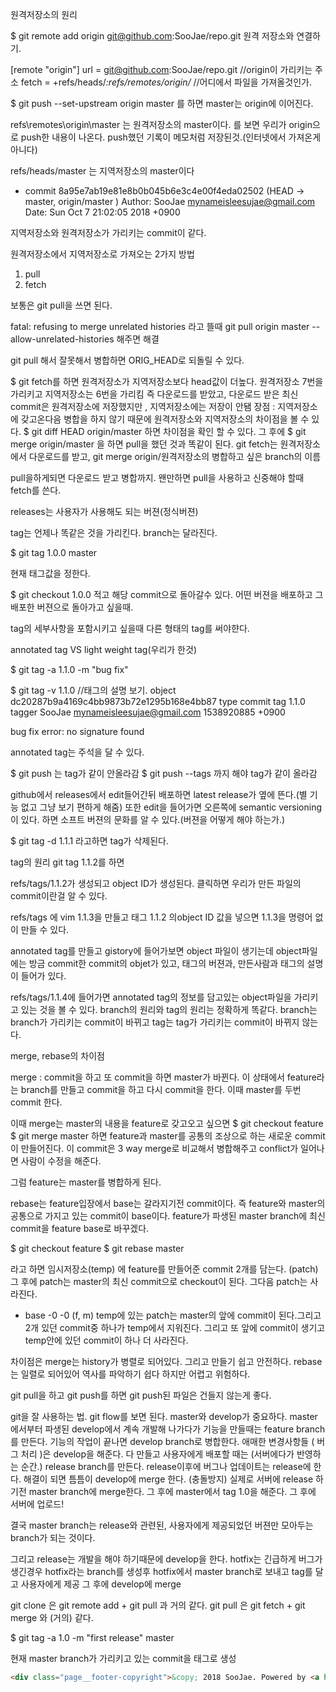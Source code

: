 원격저장소의 원리

$ git remote add origin git@github.com:SooJae/repo.git
 원격 저장소와 연결하기.


[remote "origin"]
	url = git@github.com:SooJae/repo.git //origin이 가리키는 주소
	fetch = +refs/heads/*:refs/remotes/origin/* //어디에서 파일을 가져올것인가.

$ git push --set-upstream origin master
를 하면 master는 origin에 이어진다.

refs\remotes\origin\master
는 원격저장소의 master이다.
를 보면 우리가 origin으로 push한 내용이 나온다.
push했던 기록이 메모처럼 저장된것.(인터넷에서 가져온게 아니다)

refs/heads/master
는 지역저장소의 master이다


* commit 8a95e7ab19e81e8b0b045b6e3c4e00f4eda02502 (HEAD -> master, origin/master                      )
  Author: SooJae <mynameisleesujae@gmail.com>
  Date:   Sun Oct 7 21:02:05 2018 +0900


지역저장소와 원격저장소가 가리키는 commit이 같다.

원격저장소에서 지역저장소로 가져오는 2가지 방법
1. pull
2. fetch

보통은 git pull을 쓰면 된다.

fatal: refusing to merge unrelated histories
라고 뜰때
git pull origin master --allow-unrelated-histories
해주면 해결

git pull 해서 잘못해서 병합하면 ORIG_HEAD로 되돌릴 수 있다.

$ git fetch를 하면 원격저장소가 지역저장소보다 head값이 더높다.
원격저장소 7번을 가리키고 지역저장소는 6번을 가리킴
즉 다운로드를 받았고, 다운로드 받은 최신 commit은 원격저장소에 저장했지만 , 지역저장소에는 저장이 안됌
장점 : 지역저장소에 갖고온다음 병합을 하지 않기 때문에
원격저장소와 지역저장소의 차이점을 볼 수 있다.
$ git diff HEAD origin/master
하면 차이점을 확인 할 수 있다.
그 후에
$ git merge origin/master
을 하면 pull을 했던 것과 똑같이 된다.
git fetch는 원격저장소에서 다운로드를 받고, git merge origin/원격저장소의 병합하고 싶은 branch의 이름

pull을하게되면 다운로드 받고 병합까지.
왠만하면 pull을 사용하고 신중해야 할때 fetch를 쓴다.

releases는 사용자가 사용해도 되는 버젼(정식버젼)

tag는 언제나 똑같은 것을 가리킨다.
branch는 달라진다.

$ git tag 1.0.0 master

현재 태그값을 정한다.

$ git checkout 1.0.0
적고 해당 commit으로 돌아갈수 있다. 어떤 버젼을 배포하고 그 배포한 버젼으로 돌아가고 싶을때.

tag의 세부사항을 포함시키고 싶을때 다른 형태의 tag를 써야햔다.

 annotated tag VS light weight tag(우리가 한것)

$ git tag -a 1.1.0 -m "bug fix"

$ git tag -v 1.1.0 //태그의 설명 보기.
object dc20287b9a4169c4bb9873b72e1295b168e4bb87
type commit
tag 1.1.0
tagger SooJae <mynameisleesujae@gmail.com> 1538920885 +0900

bug fix
error: no signature found

annotated tag는 주석을 달 수 있다.

$ git push 는 tag가 같이 안올라감
$ git push --tags 까지 해야 tag가 같이 올라감

github에서 releases에서 edit들어간뒤 배포하면 latest release가 옆에 뜬다.(별 기능 없고 그냥 보기 편하게 해줌)
또한 edit을 들어가면 오른쪽에 semantic versioning이 있다.
하면 소프트 버젼의 문화를 알 수 있다.(버젼을 어떻게 해야 하는가.)

$ git tag -d 1.1.1
라고하면 tag가 삭제된다.

tag의 원리
git tag 1.1.2를 하면

refs/tags/1.1.2가 생성되고 object ID가 생성된다.
클릭하면 우리가 만든 파일의 commit이란걸 알 수 있다.

refs/tags 에 vim 1.1.3을 만들고
태그 1.1.2 의object ID 값을 넣으면
1.1.3을 명령어 없이 만들 수 있다.

annotated tag를 만들고 gistory에 들어가보면
object 파일이 생기는데 object파일에는 방금 commit한 commit의 objet가 있고, 태그의 버젼과, 만든사람과 태그의 설명이 들어가 있다.

refs/tags/1.1.4에 들어가면 annotated tag의 정보를 담고있는 object파일을 가리키고 있는 것을 볼 수 있다. 
branch의 원리와 tag의 원리는 정확하게 똑같다.
branch는 branch가 가리키는 commit이 바뀌고
tag는 tag가 가리키는 commit이 바뀌지 않는다.


merge, rebase의 차이점

merge : commit을 하고 또 commit을 하면 master가 바뀐다.
이 상태에서 feature라는 branch를 만들고  commit을 하고 다시 commit을 한다. 
이때 master를 두번 commit 한다.

이때 merge는 master의 내용을 feature로 갖고오고 싶으면
$ git checkout feature 
$ git merge master
하면 feature과 master를 공통의 조상으로 하는 새로운 commit이 만들어진다.
이 commit은 3 way merge로 비교해서 병합해주고 conflict가 일어나면 사람이 수정을 해준다.

그럼 feature는 master를 병합하게 된다.


rebase는 feature입장에서 base는 갈라지기전 commit이다.
즉 feature와 master의 공통으로 가지고 있는 commit이 base이다.
feature가 파생된 master branch에 최신 commit을 feature base로 바꾸겠다.

$ git checkout feature
$ git rebase master

라고 하면 임시저장소(temp) 에 feature를 만들어준 commit 2개를 담는다. (patch)
그 후에 patch는 master의 최신 commit으로 checkout이 된다.
그다음 patch는 사라진다.
- base -0 -0 (f, m)
temp에 있는 patch는 master의 앞에 commit이 된다.그리고 2개 있던 commit중 하나가 temp에서 지워진다. 그리고 또 앞에 commit이 생기고 
temp안에 있던 commit이 하나 더 사라진다.

차이점은 
merge는 history가 병렬로 되어있다. 그리고 만들기 쉽고 안전하다.
rebase는 일렬로 되어있어 역사를 파악하기 쉽다
하지만 어렵고 위험하다.

git pull을 하고 git push를 하면 git push된 파일은 건들지 않는게 좋다.


git을 잘 사용하는 법.
git flow를 보면 된다.
master와 develop가 중요하다.
master에서부터 파생된 develop에서 계속 개발해 나가다가
기능을 만들때는 feature branch를 만든다.
기능의 작업이 끝나면 develop branch로 병합한다.
애매한 변경사항들 ( 버그 처리 )은 develop을 해준다.
다 만들고 사용자에게 배포할 때는 (서버에다가 반영하는 순간.)
release branch를 만든다.
release이후에 버그나 업데이트는 release에 한다.
해결이 되면 틈틈이 develop에 merge 한다. (충돌방지)
실제로 서버에 release 하기전 master branch에 merge한다.
그 후에 master에서 tag 1.0을 해준다. 그 후에 서버에 업로드!

결국 master branch는 release와 관련된, 사용자에게 제공되었던 버젼만 모아두는 branch가 되는 것이다.

그리고 release는 개발을 해야 하기때문에 develop을 한다.
hotfix는 긴급하게 버그가 생긴경우 hotfix라는 branch를 생성후 hotfix에서 master branch로 보내고 tag를 달고 사용자에게 제공 그 후에 develop에 merge


git clone 은 git remote add + git pull 과 거의 같다.
git pull 은 git fetch + git merge 와 (거의) 같다.


$ git tag -a 1.0 -m "first release" master

현재 master branch가 가리키고 있는 commit을 태그로 생성

```html
<div class="page__footer-copyright">&copy; 2018 SooJae. Powered by <a href="https://jekyllrb.com" rel="nofollow">Jekyll</a> &amp; <a href="https://mademistakes.com/work/minimal-mistakes-jekyll-theme/" rel="nofollow">Minimal Mistakes</a>.</div>
```